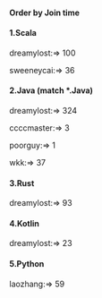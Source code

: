 #### Order by Join time
#### 1.Scala
dreamylost:=> 100

sweeneycai:=> 36

#### 2.Java (match *.Java)
dreamylost:=> 324

ccccmaster:=> 3

poorguy:=> 1

wkk:=> 37

#### 3.Rust
dreamylost:=> 93

#### 4.Kotlin
dreamylost:=> 23

#### 5.Python
laozhang:=> 59

